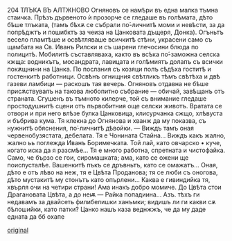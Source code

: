 ﻿204
ТЛЪКА ВЪ АЛТЖНОВО
Огняновъ се намѣри въ една малка тъмна стаичка. Прѣзъ дървеното ѝ прозорче се гледаше въ голѣмата, дѣто бѣше тлъката, (тамъ бѣхѫ се събрали по́-личнитѣ моми и невѣсти, за да попрѣджтъ и пошибктъ за чеиза на Цанковата дъщеря, Донка). Огъньтъ весело пламтѣше и освѣтляваше всичкитѣ стѣни, украсени само съ щамбата на Св. Иванъ Рилски и съ шарени глечосини блюда по полицитѣ. Мобилитѣ съставляваха, както въ всѣка по́-заможна селска кжща: водникътъ, мосандрата, лавицата и голѣмиятъ долапъ съ всички покѫщнини на Цанка. По послания съ козяци полъ сѣдѣха гоститѣ и гостенкитѣ работници. Освѣнъ огнищния свѣтликъ тѣмъ свѣтѣха и двѣ газеви ламбици — раскошъ тая вечерь.
Огняновъ отдавна не бѣше присѫствувалъ на такова любопитно събрание — обичай, завѣщанъ отъ страната. Сгушенъ въ тъмното килерче, той съ внимание гледаше простодушнитѣ сцени отъ първобитния още селски животъ. Вратата се отвори и при него влѣзе булка Цанковица, клисурчанка сжщо, хлѣвуста и бъбрива кума. Тя клекна до Огнянова и хванж да му показва, съ нужнитѣ обяснения, по́-личнитѣ дѣвойки.
— Виждъ тамъ оная червенобузястата, дебелата. Тя е Чонината Стайна... Виждъ какъ жално, жално ьь поглежда Иванъ Боримечката. Той лай, като овчарско • куче, когато иска да я разсмѣе... Тя е много работна, спретната и чистофайка. Само, че бързо се гои, сиромашката; ама, като се ожени ще поиспусталѣе. Вашенкитѣ пъкъ се дръвньтъ, като се омажатъ... Оная, дѣто е отъ лѣво на неж, тя е Цвѣта Проданова; тя се люби съ оногова, дѣто мустакитѣ му стонътъ като опърлени... Каква е гивиндийка тя, хвърля очи на четири страни! Ама инакъ добро момиче. До Цвѣта стои Драгановата Цвѣта, а до неѭ — Райка попадиина... Азъ. тѣхъ ги недавамъ за двайсеть филибелишки ханъмки; видишъ ли ги какви сѫ бѣлошийки, като патки? Цанко нашъ каза веднжжъ, че да му даде едната да бб охапе

[original](images/231.jpg)